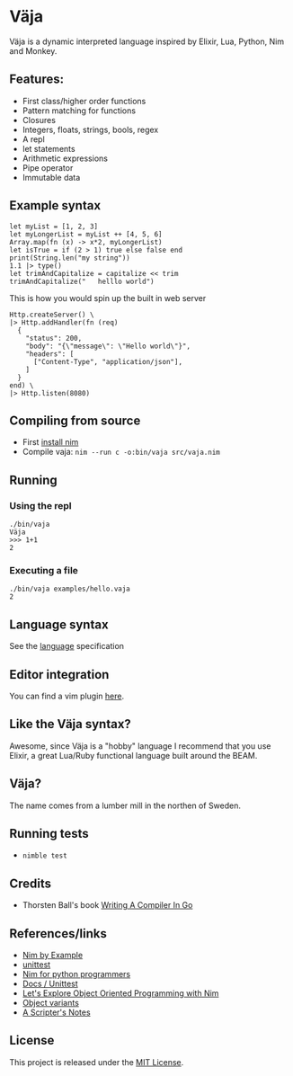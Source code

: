 # Väja

Väja is a dynamic interpreted language inspired by Elixir, Lua, Python, Nim and Monkey.


## Features:
- First class/higher order functions
- Pattern matching for functions
- Closures
- Integers, floats, strings, bools, regex
- A repl
- let statements
- Arithmetic expressions
- Pipe operator
- Immutable data

## Example syntax

```
let myList = [1, 2, 3]
let myLongerList = myList ++ [4, 5, 6]
Array.map(fn (x) -> x*2, myLongerList)
let isTrue = if (2 > 1) true else false end
print(String.len("my string"))
1.1 |> type()
let trimAndCapitalize = capitalize << trim
trimAndCapitalize("   helllo world")
```

This is how you would spin up the built in web server

```
Http.createServer() \
|> Http.addHandler(fn (req)
  {
    "status": 200,
    "body": "{\"message\": \"Hello world\"}",
    "headers": [
      ["Content-Type", "application/json"],
    ]
  }
end) \
|> Http.listen(8080)
```

## Compiling from source
- First [install nim](https://nim-lang.org/install.html)
- Compile vaja: `nim --run c -o:bin/vaja src/vaja.nim`


## Running

### Using the repl
```
./bin/vaja
Väja
>>> 1+1
2
```

### Executing a file
```
./bin/vaja examples/hello.vaja
2
```


## Language syntax
See the [language](https://github.com/marteinn/Vaja-Lang/blob/master/docs/LANGUAGE.md) specification


## Editor integration
You can find a vim plugin [here](https://github.com/marteinn/Vaja-Vim/).


## Like the Väja syntax?
Awesome, since Väja is a "hobby" language I recommend that you use Elixir, a great Lua/Ruby functional language built around the BEAM.


## Väja?
The name comes from a lumber mill in the northen of Sweden.


## Running tests
- `nimble test`


## Credits
- Thorsten Ball's book [Writing A Compiler In Go](https://compilerbook.com/)


## References/links
- [Nim by Example](https://nim-by-example.github.io/procs/)
- [unittest](https://nim-lang.org/docs/unittest.html)
- [Nim for python programmers](https://github.com/nim-lang/Nim/wiki/Nim-for-Python-Programmers)
- [Docs / Unittest](https://nim-lang.org/docs/unittest.html)
- [Let's Explore Object Oriented Programming with Nim](https://matthiashager.com/nim-object-oriented-programming)
- [Object variants](https://nim-lang.org/0.19.2/tut2.html#object-oriented-programming-object-variants)
- [A Scripter's Notes](https://scripter.co/notes/nim/)


## License
This project is released under the [MIT License](http://www.opensource.org/licenses/MIT).
